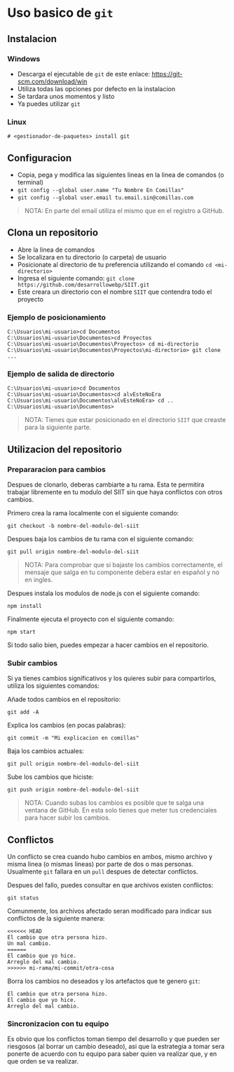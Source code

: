 # Uso basico de `git`


## Instalacion

### Windows
- Descarga el ejecutable de `git` de este enlace: https://git-scm.com/download/win
- Utiliza todas las opciones por defecto en la instalacion
- Se tardara unos momentos y listo
- Ya puedes utilizar `git`

### Linux
```
# <gestionador-de-paquetes> install git
```


## Configuracion
- Copia, pega y modifica las siguientes lineas en la linea de comandos (o terminal)
- `git config --global user.name "Tu Nombre En Comillas"`
- `git config --global user.email tu.email.sin@comillas.com`

> NOTA: En parte del email utiliza el mismo que en el registro a GitHub.


## Clona un repositorio
- Abre la linea de comandos
- Se localizara en tu directorio (o carpeta) de usuario
- Posicionate al directorio de tu preferencia utilizando el comando `cd <mi-directorio>`
- Ingresa el siguiente comando: `git clone https://github.com/desarrollowebp/SIIT.git`
- Este creara un directorio con el nombre `SIIT` que contendra todo el proyecto

### Ejemplo de posicionamiento
```
C:\Usuarios\mi-usuario>cd Documentos
C:\Usuarios\mi-usuario\Documentos>cd Proyectos
C:\Usuarios\mi-usuario\Documentos\Proyectos> cd mi-directorio
C:\Usuarios\mi-usuario\Documentos\Proyectos\mi-directorio> git clone ...
```

### Ejemplo de salida de directorio
```
C:\Usuarios\mi-usuario>cd Documentos
C:\Usuarios\mi-usuario\Documentos>cd alvEsteNoEra
C:\Usuarios\mi-usuario\Documentos\alvEsteNoEra> cd ..
C:\Usuarios\mi-usuario\Documentos>

```

> NOTA: Tienes que estar posicionado en el directorio `SIIT` que creaste para la siguiente parte.


## Utilizacion del repositorio

### Prepararacion para cambios
Despues de clonarlo, deberas cambiarte a tu rama. Esta te permitira trabajar libremente en tu
modulo del SIIT sin que haya conflictos con otros cambios.

Primero crea la rama localmente con el siguiente comando:
```
git checkout -b nombre-del-modulo-del-siit
```

Despues baja los cambios de tu rama con el siguiente comando:
```
git pull origin nombre-del-modulo-del-siit
```

> NOTA: Para comprobar que si bajaste los cambios correctamente, el mensaje que salga
> en tu componente debera estar en español y no en ingles.

Despues instala los modulos de node.js con el siguiente comando:
```
npm install
```

Finalmente ejecuta el proyecto con el siguiente comando:
```
npm start
```

Si todo salio bien, puedes empezar a hacer cambios en el repositorio.

### Subir cambios
Si ya tienes cambios significativos y los quieres subir para compartirlos, utiliza los siguientes comandos:

Añade todos cambios en el repositorio:
```
git add -A
```

Explica los cambios (en pocas palabras):
```
git commit -m "Mi explicacion en comillas"
```

Baja los cambios actuales:
```
git pull origin nombre-del-modulo-del-siit
```

Sube los cambios que hiciste:
```
git push origin nombre-del-modulo-del-siit
```

> NOTA: Cuando subas los cambios es posible que te salga una ventana de GitHub.
> En esta solo tienes que meter tus credenciales para hacer subir los cambios.


## Conflictos
Un conflicto se crea cuando hubo cambios en ambos, mismo archivo y misma linea (o mismas lineas)
por parte de dos o mas personas. Usualmente `git` fallara en un `pull` despues de detectar conflictos.

Despues del fallo, puedes consultar en que archivos existen conflictos:
```
git status
```

Comunmente, los archivos afectado seran modificado para indicar sus conflictos de la siguiente manera:
```
<<<<<< HEAD
El cambio que otra persona hizo.
Un mal cambio.
======
El cambio que yo hice.
Arreglo del mal cambio.
>>>>>> mi-rama/mi-commit/otra-cosa
```

Borra los cambios no deseados y los artefactos que te genero `git`:
```
El cambio que otra persona hizo.
El cambio que yo hice.
Arreglo del mal cambio.
```

### Sincronizacion con tu equipo
Es obvio que los conflictos toman tiempo del desarrollo y que pueden ser riesgosos
(al borrar un cambio deseado), asi que la estrategia a tomar sera ponerte de acuerdo
con tu equipo para saber quien va realizar que, y en que orden se va realizar.
